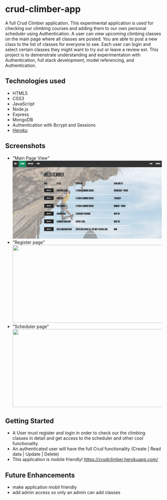 # crud-climber-app

A full Crud Climber application. This experimental application is used for checking our climbing courses and adding them to our own personal scheduler
using Authentication. A user can view upcoming climbing classes on the main page where all classes are posted. You are able to post a new class to the list of classes for everyone to see. Each user can login and select certain classes they might want to try out or leave a review ext. This project is to demenstrate understanding and experimentation with Authentication,
full stack development, model referencing, and Authentication.

## Technologies used

- HTML5
- CSS3
- JavaScript
- Node.js
- Express
- MongoDB
- Authentication with Bcrypt and Sessions
- <a href="heroku.com/">Heroku</a>

## Screenshots

- "Main Page View"<br>
  <img src="./images/Screenshot1.png" width="550" height="250">
- "Register page"<br>
  <img src="./images/Screenshot2.png" width="550" height="250">
- "Scheduler page"<br>
  <img src="./images/Screenshot3.png" width="550" height="250">

## Getting Started

- A User must register and login in order to check our the climbing classes in detail and get access to the scheduler and other cool functionality
- An authenticated user will have the full Crud functionality (Create | Read data | Update | Delete)<br>
- This application is mobile friendly!
https://crudclimber.herokuapp.com/

## Future Enhancements

- make application mobil friendly
- add admin access so only an admin can add classes
